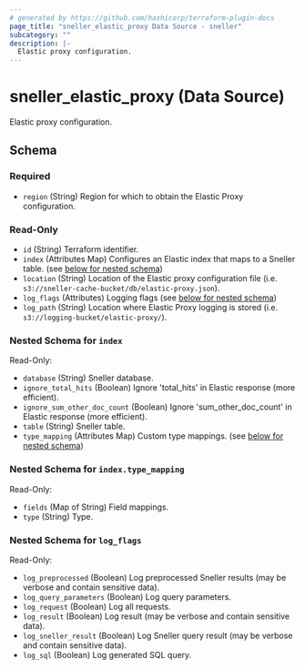 ```yaml
---
# generated by https://github.com/hashicorp/terraform-plugin-docs
page_title: "sneller_elastic_proxy Data Source - sneller"
subcategory: ""
description: |-
  Elastic proxy configuration.
---
```


# sneller_elastic_proxy (Data Source)

Elastic proxy configuration.



<!-- schema generated by tfplugindocs -->
## Schema

### Required

- `region` (String) Region for which to obtain the Elastic Proxy configuration.

### Read-Only

- `id` (String) Terraform identifier.
- `index` (Attributes Map) Configures an Elastic index that maps to a Sneller table. (see [below for nested schema](#nestedatt--index))
- `location` (String) Location of the Elastic proxy configuration file (i.e. `s3://sneller-cache-bucket/db/elastic-proxy.json`).
- `log_flags` (Attributes) Logging flags (see [below for nested schema](#nestedatt--log_flags))
- `log_path` (String) Location where Elastic Proxy logging is stored (i.e. `s3://logging-bucket/elastic-proxy/`).

<a id="nestedatt--index"></a>
### Nested Schema for `index`

Read-Only:

- `database` (String) Sneller database.
- `ignore_total_hits` (Boolean) Ignore 'total_hits' in Elastic response (more efficient).
- `ignore_sum_other_doc_count` (Boolean) Ignore 'sum_other_doc_count' in Elastic response (more efficient).
- `table` (String) Sneller table.
- `type_mapping` (Attributes Map) Custom type mappings. (see [below for nested schema](#nestedatt--index--type_mapping))

<a id="nestedatt--index--type_mapping"></a>
### Nested Schema for `index.type_mapping`

Read-Only:

- `fields` (Map of String) Field mappings.
- `type` (String) Type.



<a id="nestedatt--log_flags"></a>
### Nested Schema for `log_flags`

Read-Only:

- `log_preprocessed` (Boolean) Log preprocessed Sneller results (may be verbose and contain sensitive data).
- `log_query_parameters` (Boolean) Log query parameters.
- `log_request` (Boolean) Log all requests.
- `log_result` (Boolean) Log result (may be verbose and contain sensitive data).
- `log_sneller_result` (Boolean) Log Sneller query result (may be verbose and contain sensitive data).
- `log_sql` (Boolean) Log generated SQL query.


